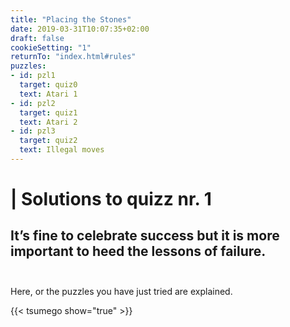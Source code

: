 ```yaml
---
title: "Placing the Stones"
date: 2019-03-31T10:07:35+02:00
draft: false
cookieSetting: "1"
returnTo: "index.html#rules"
puzzles:
- id: pzl1
  target: quiz0
  text: Atari 1
- id: pzl2
  target: quiz1
  text: Atari 2
- id: pzl3
  target: quiz2
  text: Illegal moves  
---
```


# | Solutions to quizz nr. 1
## It’s fine to celebrate success but it is more important to heed the lessons of failure.<br><br> 

Here, or the puzzles you have just tried are explained.

{{< tsumego show="true" >}}